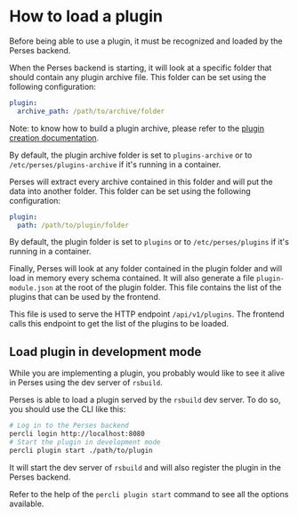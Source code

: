 How to load a plugin
====================
Before being able to use a plugin, it must be recognized and loaded by the Perses backend.

When the Perses backend is starting, it will look at a specific folder that should contain any plugin archive file. This
folder can be set using the following configuration:

```yaml
plugin:
  archive_path: /path/to/archive/folder
```

Note: to know how to build a plugin archive, please refer to
the [plugin creation documentation](../plugins/creation.md).

By default, the plugin archive folder is set to `plugins-archive` or to `/etc/perses/plugins-archive` if it's running in
a container.

Perses will extract every archive contained in this folder and will put the data into another folder. This folder can be
set using the following configuration:

```yaml
plugin:
  path: /path/to/plugin/folder
```

By default, the plugin folder is set to `plugins` or to `/etc/perses/plugins` if it's running in a container.

Finally, Perses will look at any folder contained in the plugin folder and will load in memory every schema contained.
It will also generate a file `plugin-module.json` at the root of the plugin folder.
This file contains the list of the plugins that can be used by the frontend.

This file is used to serve the HTTP endpoint `/api/v1/plugins`. The frontend calls this endpoint to get the list of the
plugins to be loaded.

## Load plugin in development mode

While you are implementing a plugin, you probably would like to see it alive in Perses using the dev server of
`rsbuild`.

Perses is able to load a plugin served by the `rsbuild` dev server. To do so, you should use the CLI like this:

```bash
# Log in to the Perses backend
percli login http://localhost:8080
# Start the plugin in development mode
percli plugin start ./path/to/plugin
```

It will start the dev server of `rsbuild` and will also register the plugin in the Perses backend.

Refer to the help of the `percli plugin start` command to see all the options available.
